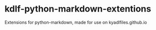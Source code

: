 # kdlf-python-markdown-extentions
Extensions for python-markdown, made for use on kyadlfiles.github.io
